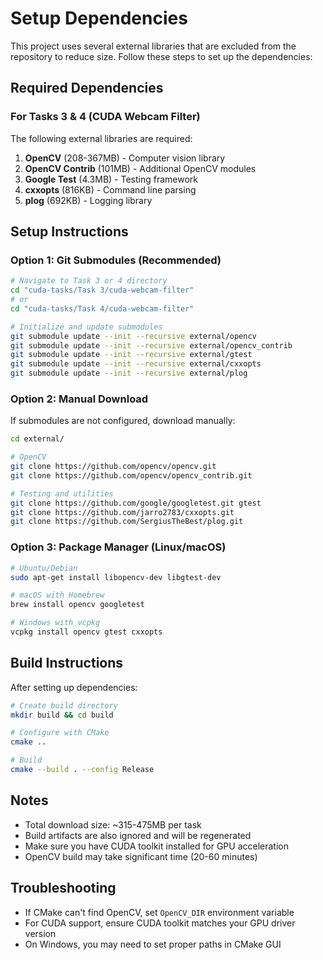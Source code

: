 # Setup Dependencies

This project uses several external libraries that are excluded from the repository to reduce size. Follow these steps to set up the dependencies:

## Required Dependencies

### For Tasks 3 & 4 (CUDA Webcam Filter)

The following external libraries are required:

1. **OpenCV** (208-367MB) - Computer vision library
2. **OpenCV Contrib** (101MB) - Additional OpenCV modules  
3. **Google Test** (4.3MB) - Testing framework
4. **cxxopts** (816KB) - Command line parsing
5. **plog** (692KB) - Logging library

## Setup Instructions

### Option 1: Git Submodules (Recommended)

```bash
# Navigate to Task 3 or 4 directory
cd "cuda-tasks/Task 3/cuda-webcam-filter" 
# or
cd "cuda-tasks/Task 4/cuda-webcam-filter"

# Initialize and update submodules
git submodule update --init --recursive external/opencv
git submodule update --init --recursive external/opencv_contrib  
git submodule update --init --recursive external/gtest
git submodule update --init --recursive external/cxxopts
git submodule update --init --recursive external/plog
```

### Option 2: Manual Download

If submodules are not configured, download manually:

```bash
cd external/

# OpenCV
git clone https://github.com/opencv/opencv.git
git clone https://github.com/opencv/opencv_contrib.git

# Testing and utilities
git clone https://github.com/google/googletest.git gtest
git clone https://github.com/jarro2783/cxxopts.git
git clone https://github.com/SergiusTheBest/plog.git
```

### Option 3: Package Manager (Linux/macOS)

```bash
# Ubuntu/Debian
sudo apt-get install libopencv-dev libgtest-dev

# macOS with Homebrew  
brew install opencv googletest

# Windows with vcpkg
vcpkg install opencv gtest cxxopts
```

## Build Instructions

After setting up dependencies:

```bash
# Create build directory
mkdir build && cd build

# Configure with CMake
cmake ..

# Build
cmake --build . --config Release
```

## Notes

- Total download size: ~315-475MB per task
- Build artifacts are also ignored and will be regenerated
- Make sure you have CUDA toolkit installed for GPU acceleration
- OpenCV build may take significant time (20-60 minutes)

## Troubleshooting

- If CMake can't find OpenCV, set `OpenCV_DIR` environment variable
- For CUDA support, ensure CUDA toolkit matches your GPU driver version
- On Windows, you may need to set proper paths in CMake GUI